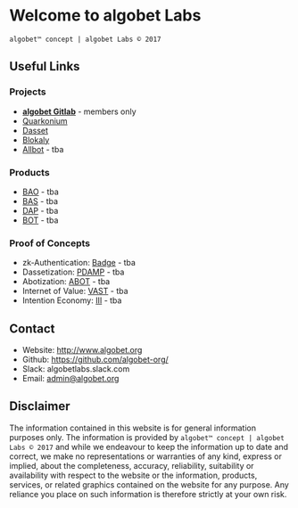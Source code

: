 # Welcome to algobet Labs
`algobet™ concept | algobet Labs © 2017`

## Useful Links

### Projects
* [**algobet Gitlab**](http://code.algobet.org) - members only
* [Quarkonium](http://www.quarkonium.org)
* [Dasset](http://www.dasset.trade)
* [Blokaly](http://www.blokaly.com)
* [Allbot]() - tba

### Products
* [BAO]() - tba
* [BAS]() - tba
* [DAP]() - tba
* [BOT]() - tba

### Proof of Concepts
* zk-Authentication: [Badge]() - tba
* Dassetization: [PDAMP]() - tba
* Abotization: [ABOT]() - tba
* Internet of Value: [VAST]() - tba
* Intention Economy: [III]() - tba


## Contact

- Website: http://www.algobet.org
- Github: https://github.com/algobet-org/
- Slack: algobetlabs.slack.com
- Email: admin@algobet.org


## Disclaimer

The information contained in this website is for general information purposes only. The information is provided by `algobet™ concept | algobet Labs © 2017` and while we endeavour to keep the information up to date and correct, we make no representations or warranties of any kind, express or implied, about the completeness, accuracy, reliability, suitability or availability with respect to the website or the information, products, services, or related graphics contained on the website for any purpose. Any reliance you place on such information is therefore strictly at your own risk.

